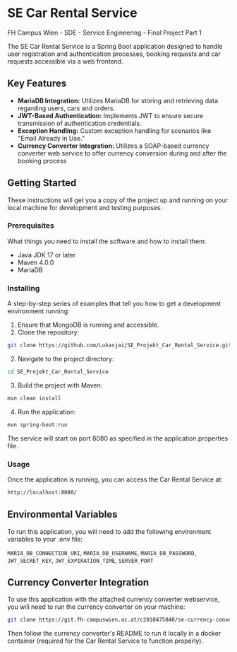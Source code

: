 # SE Car Rental Service
FH Campus Wien - SDE - Service Engineering - Final Project Part 1

The SE Car Rental Service is a Spring Boot application designed to handle user registration and authentication processes,
booking requests and car requests accessible via a web frontend.

## Key Features
- **MariaDB Integration:** Utilizes MariaDB for storing and retrieving data regarding users, cars and orders.
- **JWT-Based Authentication:** Implements JWT to ensure secure transmission of authentication credentials.
- **Exception Handling:** Custom exception handling for scenarios like "Email Already in Use."
- **Currency Converter Integration:** Utilizes a SOAP-based currency converter web service to offer currency conversion during and after the booking process
## Getting Started
These instructions will get you a copy of the project up and running on your local machine for development and testing purposes.

### Prerequisites

What things you need to install the software and how to install them:

- Java JDK 17 or later
- Maven 4.0.0
- MariaDB

### Installing

A step-by-step series of examples that tell you how to get a development environment running:

1. Ensure that MongoDB is running and accessible.
2. Clone the repository:
```bash
git clone https://github.com/Lukasjai/SE_Projekt_Car_Rental_Service.git
```
2. Navigate to the project directory:
```bash
cd SE_Projekt_Car_Rental_Service
```
3. Build the project with Maven:
```bash
mvn clean install
```
4. Run the application:
```bash
mvn spring-boot:run
```
The service will start on port 8080 as specified in the application.properties file.

### Usage
Once the application is running, you can access the Car Rental Service at:
```bash
http://localhost:8080/
```
## Environmental Variables
To run this application, you will need to add the following environment variables to your .env file:

`MARIA_DB_CONNECTION_URI`, `MARIA_DB_USERNAME`, `MARIA_DB_PASSWORD`, `JWT_SECRET_KEY`, `JWT_EXPIRATION_TIME`, `SERVER_PORT`

## Currency Converter Integration
To use this application with the attached currency converter webservice, you will need to run the currency converter on your machine:

```bash
git clone https://git.fh-campuswien.ac.at/c2010475040/se-currency-converter.git
```
Then follow the currency converter's README to run it locally in a docker container (required for 
the Car Rental Service to function properly).
